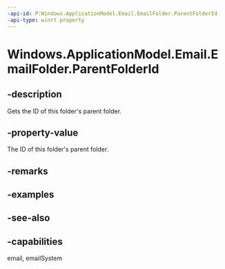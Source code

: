```yaml
---
-api-id: P:Windows.ApplicationModel.Email.EmailFolder.ParentFolderId
-api-type: winrt property
---
```


<!-- Property syntax
public string ParentFolderId { get; }
-->

# Windows.ApplicationModel.Email.EmailFolder.ParentFolderId

## -description
Gets the ID of this folder's parent folder.

## -property-value
The ID of this folder's parent folder.

## -remarks

## -examples

## -see-also

## -capabilities
email, emailSystem
